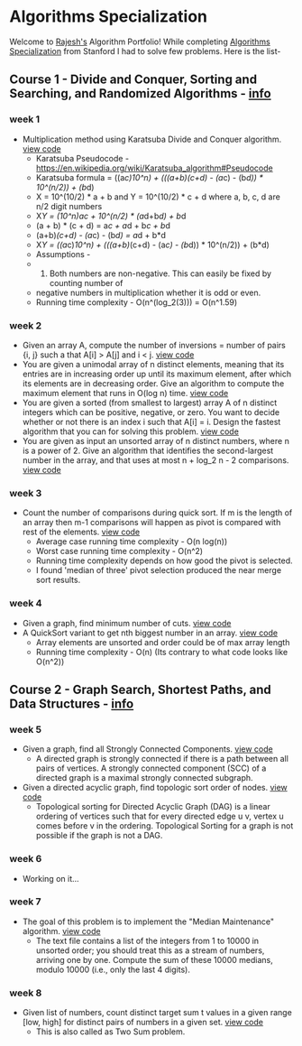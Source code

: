 # Algorithms Specialization
Welcome to [Rajesh's](http://www.rajeshsurana.com) Algorithm Portfolio! While completing [Algorithms Specialization](https://www.coursera.org/specializations/algorithms) from Stanford I had to solve few problems. Here is the list-

## Course 1 - Divide and Conquer, Sorting and Searching, and Randomized Algorithms - [info](https://www.coursera.org/learn/algorithms-divide-conquer#syllabus)

### week 1
* Multiplication method using Karatsuba Divide and Conquer algorithm. [view code](https://github.com/rajeshsurana/Algorithm/blob/main/divideConquer_sortingSearching_randomizedAlgo/week1/KaratsubaMultiplication.java)
	 * Karatsuba Pseudocode - https://en.wikipedia.org/wiki/Karatsuba_algorithm#Pseudocode
	 * Karatsuba formula = ((a*c)*10^n) + (((a+b)*(c+d) - (a*c) - (b*d)) * 10^(n/2)) + (b*d)
	 * X = 10^(10/2) * a + b and Y = 10^(10/2) * c + d where a, b, c, d are n/2 digit numbers
	 * X*Y = (10^n)*a*c + 10^(n/2) * (a*d+b*d) + b*d
	 * (a + b) * (c + d) = a*c + a*d + b*c + b*d
	 * (a+b)*(c+d) - (a*c) - (b*d) = a*d + b*d
	 * X*Y = ((a*c)*10^n) + (((a+b)*(c+d) - (a*c) - (b*d)) * 10^(n/2)) + (b*d)
	 * Assumptions -
	 * 1. Both numbers are non-negative. This can easily be fixed by counting number of
	 * negative numbers in multiplication whether it is odd or even.
	 * Running time complexity - O(n^(log_2(3))) = O(n^1.59)
### week 2
* Given an array A, compute the number of inversions = number of pairs {i, j} such a that A[i] > A[j] and i < j. [view code](https://github.com/rajeshsurana/Algorithm/blob/main/divideConquer_sortingSearching_randomizedAlgo/week2/CountInversions.java)
* You are given a unimodal array of n distinct elements, meaning that its entries are in increasing order up until its maximum element, after which its elements are in decreasing order. Give an algorithm to compute the maximum element that runs in O(log n) time. [view code](https://github.com/rajeshsurana/Algorithm/blob/main/divideConquer_sortingSearching_randomizedAlgo/week2/MaxFinderInUnimodalArray.java)
* You are given a sorted (from smallest to largest) array A of n distinct integers which can be positive, negative, or zero. You want to decide whether or not there is an index i such that A[i] = i. Design the fastest algorithm that you can for solving this problem. [view code](https://github.com/rajeshsurana/Algorithm/blob/main/divideConquer_sortingSearching_randomizedAlgo/week2/SameIndexValueFinder.java)
* You are given as input an unsorted array of n distinct numbers, where n is a power of 2. Give an algorithm that identifies the second-largest number in the array, and that uses at most n + log_2 n - 2 comparisons. [view code](https://github.com/rajeshsurana/Algorithm/blob/main/divideConquer_sortingSearching_randomizedAlgo/week2/SecondLargestFinderInUnsorted.java)
### week 3
* Count the number of comparisons during quick sort. If m is the length of an array then m-1 comparisons will happen as pivot is compared with rest of the elements. [view code](https://github.com/rajeshsurana/Algorithm/blob/main/divideConquer_sortingSearching_randomizedAlgo/week3/QuickSort.java)
	 * Average case running time complexity - O(n log(n))
	 * Worst case running time complexity - O(n^2)
	 * Running time complexity depends on how good the pivot is selected.
	 * I found 'median of three' pivot selection produced the near merge sort results.
### week 4
* Given a graph, find minimum number of cuts. [view code](https://github.com/rajeshsurana/Algorithm/blob/main/divideConquer_sortingSearching_randomizedAlgo/week4/GraphMinCutFinder.java)
* A QuickSort variant to get nth biggest number in an array. [view code](https://github.com/rajeshsurana/Algorithm/blob/main/divideConquer_sortingSearching_randomizedAlgo/week4/NthLargestFinder.java)
	 * Array elements are unsorted and order could be of max array length
	 * Running time complexity - O(n) (Its contrary to what code looks like O(n^2))

## Course 2 - Graph Search, Shortest Paths, and Data Structures - [info](https://www.coursera.org/learn/algorithms-graphs-data-structures#syllabus)

### week 5
* Given a graph, find all Strongly Connected Components. [view code](https://github.com/rajeshsurana/Algorithm/blob/main/graphSearch_shortestPaths_dataStructures/week5/SCCFinder.java)
	 * A directed graph is strongly connected if there is a path between all pairs of vertices. A strongly connected component (SCC) of a directed graph is a maximal strongly connected subgraph.
* Given a directed acyclic graph, find topologic sort order of nodes. [view code](https://github.com/rajeshsurana/Algorithm/blob/main/graphSearch_shortestPaths_dataStructures/week5/TopologicalSort.java)
	 * Topological sorting for Directed Acyclic Graph (DAG) is a linear ordering of vertices such that for every directed edge u v, vertex u comes before v in the ordering. Topological Sorting for a graph is not possible if the graph is not a DAG.
### week 6
* Working on it...
### week 7
* The goal of this problem is to implement the "Median Maintenance" algorithm. [view code](https://github.com/rajeshsurana/Algorithm/blob/main/graphSearch_shortestPaths_dataStructures/week7/MedianMaintainer.java)
	 * The text file contains a list of the integers from 1 to 10000 in unsorted order; you should treat this as a stream of numbers, arriving one by one. Compute the sum of these 10000 medians, modulo 10000 (i.e., only the last 4 digits).
### week 8
* Given list of numbers, count distinct target sum t values in a given range [low, high] for distinct pairs of numbers in a given set. [view code](https://github.com/rajeshsurana/Algorithm/blob/main/graphSearch_shortestPaths_dataStructures/week8/TwoSumPairFinder.java)
	 * This is also called as Two Sum problem.
